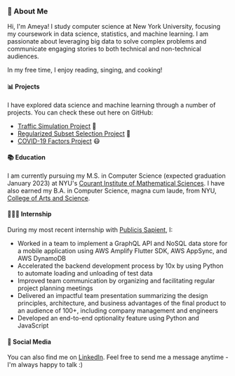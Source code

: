 ### 👋 About Me

Hi, I'm Ameya! I study computer science at New York University, focusing my coursework in data science, statistics, and machine learning. I am passionate about leveraging big data to solve complex problems and communicate engaging stories to both technical and non-technical audiences.

In my free time, I enjoy reading, singing, and cooking!

#### 📊 Projects
I have explored data science and machine learning through a number of projects. You can check these out here on GitHub:

- [Traffic Simulation Project](https://github.com/aashere/BDAD_Violet_Noise) 🚗
- [Regularized Subset Selection Project](https://github.com/aashere/regularized-subset-selection) 🧮
- [COVID-19 Factors Project](https://github.com/aashere/covid19-factors) 😷

#### 📚 Education

I am currently pursuing my M.S. in Computer Science (expected graduation January 2023) at NYU's [Courant Institute of Mathematical Sciences](https://cs.nyu.edu/home/index.html). I have also earned my B.A. in Computer Science, magna cum laude, from NYU, [College of Arts and Science](https://cas.nyu.edu/).

#### 👨🏽‍💻 Internship
During my most recent internship with [Publicis Sapient](https://www.publicissapient.com/), I:

- Worked in a team to implement a GraphQL API and NoSQL data store for a mobile application using AWS Amplify Flutter SDK, AWS AppSync, and AWS DynamoDB
- Accelerated the backend development process by 10x by using Python to automate loading and unloading of test data
- Improved team communication by organizing and facilitating regular project planning meetings
- Delivered an impactful team presentation summarizing the design principles, architecture, and business advantages of the final product to an audience of 100+, including company management and engineers
- Developed an end-to-end optionality feature using Python and JavaScript

#### 🤝 Social Media
You can also find me on [LinkedIn](https://www.linkedin.com/in/ameya-shere/). Feel free to send me a message anytime - I'm always happy to talk :)
